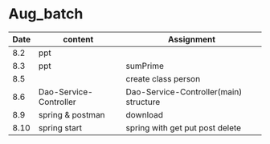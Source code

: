 # Aug_batch

|Date|content|Assignment|
|---|---|---|
|8.2|ppt||
|8.3 |ppt|sumPrime |
|8.5| |create class person |
|8.6|Dao-Service-Controller| Dao-Service-Controller(main) structure|
|8.9| spring & postman | download |
|8.10| spring start |spring with get put post delete|
